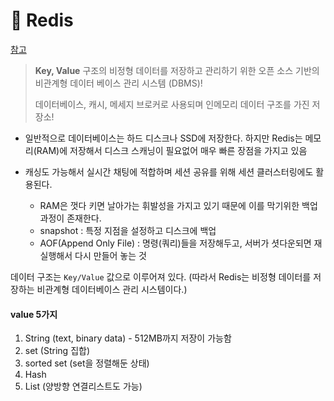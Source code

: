 # 🌱 Redis

[참고](https://gyoogle.dev/blog/computer-science/data-base/Redis.html)

> **Key, Value** 구조의 비정형 데이터를 저장하고 관리하기 위한 오픈 소스 기반의 비관계형 데이터 베이스 관리 시스템 (DBMS)!
>
> 데이터베이스, 캐시, 메세지 브로커로 사용되며 인메모리 데이터 구조를 가진 저장소!

- 일반적으로 데이터베이스는 하드 디스크나 SSD에 저장한다. 하지만 Redis는 메모리(RAM)에 저장해서 디스크 스캐닝이 필요없어 매우 빠른 장점을 가지고 있음

- 캐싱도 가능해서 실시간 채팅에 적합하며 세션 공유를 위해 세션 클러스터링에도 활용된다.
  - RAM은 껏다 키면 날아가는 휘발성을 가지고 있기 때문에 이를 막기위한 백업 과정이 존재한다.
  - snapshot : 특정 지점을 설정하고 디스크에 백업
  - AOF(Append Only File) : 명령(쿼리)들을 저장해두고, 서버가 셧다운되면 재실행해서 다시 만들어 놓는 것

데이터 구조는 `Key/Value` 값으로 이루어져 있다. (따라서 Redis는 비정형 데이터를 저장하는 비관계형 데이터베이스 관리 시스템이다.)

#### value 5가지

1. String (text, binary data) - 512MB까지 저장이 가능함
2. set (String 집합)
3. sorted set (set을 정렬해둔 상태)
4. Hash
5. List (양방향 연결리스트도 가능)